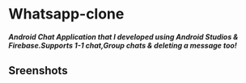 # Whatsapp-clone
<h5>Android Chat Application that I developed using Android Studios & Firebase.Supports 1-1 chat,Group chats  & deleting a message too!</h5>

<h2> Sreenshots</h2>
